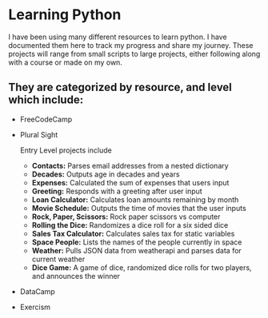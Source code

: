 # Learning Python
I have been using many different resources to learn python. I have documented them here to track my progress and share my journey. These projects will range from small scripts to large projects, either following along with a course or made on my own. 

## They are categorized by resource, and level which include:
- FreeCodeCamp
- Plural Sight
    
    Entry Level projects include
    - **Contacts:** Parses email addresses from a nested dictionary
    - **Decades:** Outputs age in decades and years 
    - **Expenses:** Calculated the sum of expenses that users input
    - **Greeting:** Responds with a greeting after user input
    - **Loan Calculator:** Calculates loan amounts remaining by month
    - **Movie Schedule:** Outputs the time of movies that the user inputs
    - **Rock, Paper, Scissors:** Rock paper scissors vs computer
    - **Rolling the Dice:** Randomizes a dice roll for a six sided dice
    - **Sales Tax Calculator:** Calculates sales tax for static variables
    - **Space People:** Lists the names of the people currently in space
    - **Weather:** Pulls JSON data from weatherapi and parses data for current weather 
    - **Dice Game:** A game of dice, randomized dice rolls for two players, and announces the winner

- DataCamp
- Exercism
